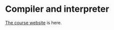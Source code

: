 # Compiler and interpreter

[The course website](https://www.cs.jhu.edu/~phf/2017/spring/cs328/) is here.